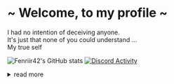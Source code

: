 # ~ Welcome, to my profile ~

I had no intention of deceiving anyone.  
It's just that none of you could understand ...  
My true self  
  
![Fenriir42's GitHub stats](https://my-stats-icvt.vercel.app/api?username=Fenriir42&amp&count_private=true&bg_color=90,171515,171515,FF0000,FF0000&hide_border=true&ring_color=FF0000&title_color=FF0000&title_bold=true&text_color=e8eaea)
[![Discord Activity](https://lanyard.kyrie25.me/api/881823423033122857)](https://discord.com/users/881823423033122857)
  
<details>
<summary>read more</summary>
  
## ~ about me ~
  
<img src="https://media.tenor.com/iZjSGTjKzyQAAAAC/shinei-nouzen-86.gif" align="right" width="30%" alt="">
<div align="left">
  
+ **Name :** Julien
+ **Loves :** anime, games, Warhammer 40k
+ **Hobbys :** Tech Stuff, Being a history nerd, gaming
+ **Working :** @Epitech (student)
+ **Learning :** mainly C & other stuff (web, dev, bash ...)
</div>
  
## ~ :notebook: Knowledge :notebook: ~
  
<div align="left">
<img src="https://gifdb.com/images/high/rt0yri6so9ip2wtm.webp" align="right" width="25%" alt="">

![C](https://img.shields.io/badge/c-%2300599C.svg?style=for-the-badge&logo=c&logoColor=white)
![C++](https://img.shields.io/badge/c++-%2300599C.svg?style=for-the-badge&logo=c%2B%2B&logoColor=white)
![PHP](https://img.shields.io/badge/php-%23777BB4.svg?style=for-the-badge&logo=php&logoColor=white)
![Python](https://img.shields.io/badge/python-3670A0?style=for-the-badge&logo=python&logoColor=white)

![HTML5](https://img.shields.io/badge/html5-%23E34F26.svg?style=for-the-badge&logo=html5&logoColor=white)
![CSS](https://img.shields.io/badge/css3%20-%231572B6.svg?&style=for-the-badge&logo=css3&logoColor=white)
![JavaScript](https://img.shields.io/badge/javascript%20-%23323330.svg?&style=for-the-badge&logo=javascript&logoColor=white)
![React](https://img.shields.io/badge/react-%2320232a.svg?style=for-the-badge&logo=react&logoColor=white)
  
I'm also willing to learn java soon along with some c# for game development, but I need to enhance my skills in what I know before...  
I'm also a history nerd , not very useful for programming  
  
</div>
<br>

## ~ :memo: Contact me :memo: ~

[![Twitter : @rayd3r2070](https://img.shields.io/badge/rayd3r2070%20-%231DA1F2.svg?&style=for-the-badge&logo=Twitter&logoColor=white)](https://twitter.com/rayd3r2070)
[![Discord : @ju__](https://img.shields.io/badge/ju__%20-%237289DA.svg?&style=for-the-badge&logo=discord&logoColor=white)](https://discord.com/users/881823423033122857)
[![Reddit : @Fenrir426](https://img.shields.io/badge/Fenrir-%23FF4500.svg?style=for-the-badge&logo=Reddit&logoColor=white)](https://www.reddit.com/user/Fenrir426)
  
### ~ Thanks for reading! ~

![](https://media1.giphy.com/media/v1.Y2lkPTc5MGI3NjExOTUyNTBkYjEyNzFjNGI4ZGIwODViN2VhZWVhMWI1OTc4ODZmZWE4NyZjdD1n/8uaOiZk0xg2Na/giphy.gif)

</details>
